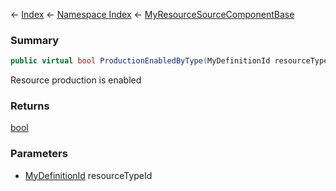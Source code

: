 ← [Index](Api-Index) ← [Namespace Index](Namespace-Index) ← [MyResourceSourceComponentBase](VRage.Game.Components.MyResourceSourceComponentBase)

### Summary

```csharp
public virtual bool ProductionEnabledByType(MyDefinitionId resourceTypeId)
```

Resource production is enabled

### Returns

[bool](https://docs.microsoft.com/en-us/dotnet/api/system.boolean?view=netframework-4.6)

### Parameters

* [MyDefinitionId](VRage.Game.MyDefinitionId) resourceTypeId
